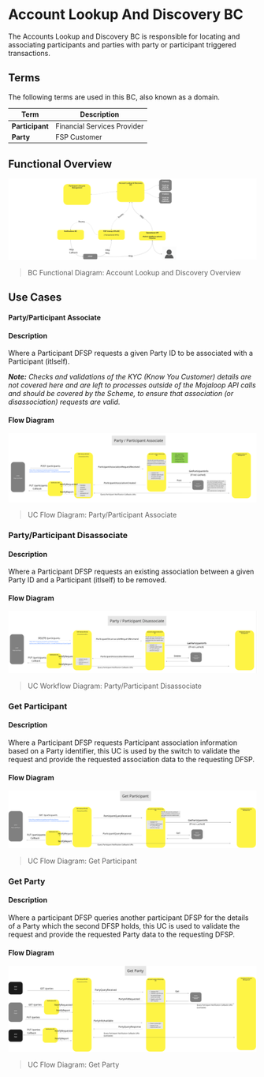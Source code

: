 # Account Lookup And Discovery BC

The Accounts Lookup and Discovery BC is responsible for locating and associating participants and parties with party or participant triggered transactions.

## Terms

The following terms are used in this BC, also known as a domain.

| Term | Description |
|---|---|
| **Participant** | Financial Services Provider |
| **Party** | FSP Customer |

## Functional Overview

![Use Case - Functional Overview](./assets/ML2RA_bc_accLookDiscvry_Apr22-b400.png)
>BC Functional Diagram: Account Lookup and Discovery Overview

## Use Cases

#### Party/Participant Associate

#### Description

Where a Participant DFSP requests a given Party ID to be associated with a Participant (itlself).

***Note:*** *Checks and validations of the KYC (Know You Customer) details are not covered here and are left to processes outside of the Mojaloop API calls and should be covered by the Scheme, to ensure that association (or disassociation) requests are valid.*

#### Flow Diagram

![Use Case - Party/Participant Associate](./assets/aldPartyParticipantAssoc_20220919.png)
>UC Flow Diagram: Party/Participant Associate

### Party/Participant Disassociate

#### Description

Where a Participant DFSP requests an existing association between a given Party ID and a Participant (itlself) to be removed.

#### Flow Diagram

![Use Case - Party/Participant Disassociate](./assets/aldPartyParticipantDisassoc_20220919.png)
>UC Workflow Diagram: Party/Participant Disassociate




### Get Participant

#### Description

Where a Participant DFSP requests Participant association information based on a Party identifier, this UC is used by the switch to validate the request and provide the requested association data to the requesting DFSP.

#### Flow Diagram

![Use Case - Get Participant](./assets/aldGetParticipant_20210825.png)
>UC Flow Diagram: Get Participant

### Get Party

#### Description

Where a participant DFSP queries another participant DFSP for the details of a Party which the second DFSP holds, this UC is used to validate the request and provide the requested Party data to the requesting DFSP.

#### Flow Diagram

![Use Case - Get Party](./assets/aldGetParty_20210825.png)
>UC Flow Diagram: Get Party

<!--## Notes -->
<!-- Footnotes themselves at the bottom. -->

[^1]: Common Interfaces: [Mojaloop Common Interface List](../../commonInterfaces.md)
